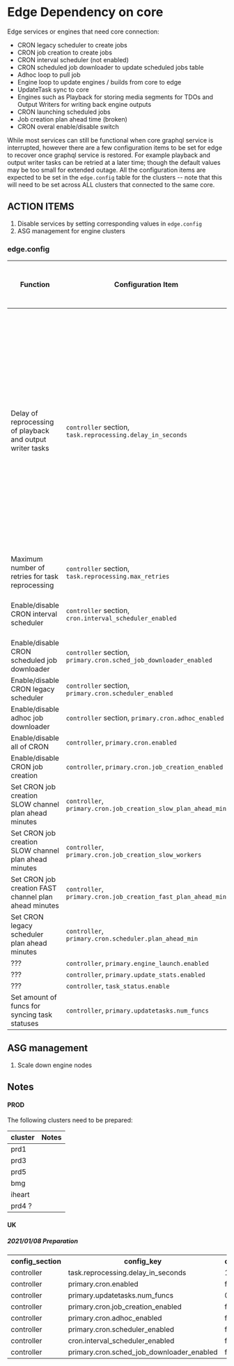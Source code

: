 
# Edge Dependency on core

Edge services or engines that need core connection:

* CRON legacy scheduler to create jobs
* CRON job creation to create jobs
* CRON interval scheduler (not enabled)
* CRON scheduled job downloader to update scheduled jobs table
* Adhoc loop to pull job
* Engine loop to update engines / builds from core to edge
* UpdateTask sync to core
* Engines such as Playback for storing media segments for TDOs and Output Writers for writing back engine outputs
* CRON launching scheduled jobs
* Job creation plan ahead time (broken)
* CRON overal enable/disable switch


While most services can still be functional when core graphql service is interrupted, however 
there are a few configuration items to be set for edge to recover once graphql service is restored.
For example playback and output writer tasks can be retried at a later time; though the default values
may be too small for extended outage.  All the configuration items are expected to be set in the `edge.config`
table for the clusters -- note that this will need to be set across ALL clusters that connected to the same core.

## ACTION ITEMS

1.  Disable services by setting corresponding values in `edge.config`
1.  ASG management for engine clusters


### edge.config 
 

| Function | Configuration Item | Note | Setting to prepare for outage | Reset after outage is finished |
|----------|--------------------|-----------------|--------|------|
| Delay of reprocessing of playback and output writer tasks | `controller` section,  `task.reprocessing.delay_in_seconds` | default is `300` (seconds).  For extended outage, this should be set to 50 to 75% of the expected outage in seconds.  Note there are the 3-day maximum age of the data for these tasks so the maximum should be < 2 days in seconds   | ||
| Maximum number of retries for task reprocessing | `controller` section, `task.reprocessing.max_retries` | default is 3.  And can be left as is |||
| Enable/disable CRON interval scheduler | `controller` section, `cron.interval_scheduler_enabled` | default is false, should be set to false |||
| Enable/disable CRON scheduled job downloader | `controller` section, `primary.cron.sched_job_downloader_enabled` | should be set to true |||
| Enable/disable CRON legacy scheduler | `controller` section, `primary.cron.scheduler_enabled` | should be set to true |||
| Enable/disable adhoc job downloader | `controller` section, `primary.cron.adhoc_enabled` | should be set to true |||
| Enable/disable all of CRON | `controller`, `primary.cron.enabled` | should be set to true |||
| Enable/disable CRON job creation | `controller`, `primary.cron.job_creation_enabled` | should be set to true |||
| Set CRON job creation SLOW channel plan ahead minutes | `controller`, `primary.cron.job_creation_slow_plan_ahead_min` | defaults to 180 (3h) |1440|180|
| Set CRON job creation SLOW channel plan ahead minutes | `controller`, `primary.cron.job_creation_slow_workers` | defaults to 20 |40|24|
| Set CRON job creation FAST channel plan ahead minutes | `controller`, `primary.cron.job_creation_fast_plan_ahead_min` | defaults to 30 (30m) |||
| Set CRON legacy scheduler plan ahead minutes | `controller`, `primary.cron.scheduler.plan_ahead_min` | defaults to 180 (3h) |
| ??? | `controller`, `primary.engine_launch.enabled` | ??? |
| ??? | `controller`, `primary.update_stats.enabled` | ??? |
| ??? | `controller`, `task_status.enable` | ??? |
| Set amount of funcs for syncing task statuses | `controller`, `primary.updatetasks.num_funcs`| defaults to 5 | | 0


## ASG management


1. Scale down engine nodes




## Notes

#### PROD

The following clusters need to be prepared:


| cluster | Notes |
|---------|-------|
| prd1 ||
| prd3 ||
| prd5 ||
| bmg || 
| iheart ||
| prd4 ? ||


#### UK 

##### 2021/01/08 Preparation

<table>
	<tr>
		<th>config_section</th>
		<th>config_key</th>
		<th>config_value</th>
		<th>kvp</th>
		<th>created_date_time</th>
		<th>modified_date_time</th>
		<th>service_id</th>
		<th>engine_id</th>
	</tr>
	<tr>
		<td>controller</td>
		<td>task.reprocessing.delay_in_seconds</td>
		<td>1800</td>
		<td>{}</td>
		<td>1610157550</td>
		<td>1610157550</td>
		<td><i>NULL</i></td>
		<td><i>NULL</i></td>
	</tr>
	<tr>
		<td>controller</td>
		<td>primary.cron.enabled</td>
		<td>false</td>
		<td>{}</td>
		<td>1610156320</td>
		<td>1610157406</td>
		<td><i>NULL</i></td>
		<td><i>NULL</i></td>
	</tr>
	<tr>
		<td>controller</td>
		<td>primary.updatetasks.num_funcs</td>
		<td>0</td>
		<td>{}</td>
		<td>1610157228</td>
		<td>1610157228</td>
		<td><i>NULL</i></td>
		<td><i>NULL</i></td>
	</tr>
	<tr>
		<td>controller</td>
		<td>primary.cron.job_creation_enabled</td>
		<td>false</td>
		<td>{}</td>
		<td>1589809858</td>
		<td>1610157031</td>
		<td><i>NULL</i></td>
		<td><i>NULL</i></td>
	</tr>
	<tr>
		<td>controller</td>
		<td>primary.cron.adhoc_enabled</td>
		<td>false</td>
		<td>{}</td>
		<td>1597727031</td>
		<td>1610156954</td>
		<td><i>NULL</i></td>
		<td><i>NULL</i></td>
	</tr>
	<tr>
		<td>controller</td>
		<td>primary.cron.scheduler_enabled</td>
		<td>false</td>
		<td>{}</td>
		<td>1610156289</td>
		<td>1610156289</td>
		<td><i>NULL</i></td>
		<td><i>NULL</i></td>
	</tr>
	<tr>
		<td>controller</td>
		<td>cron.interval_scheduler_enabled</td>
		<td>false</td>
		<td>{}</td>
		<td>1610156248</td>
		<td>1610156248</td>
		<td><i>NULL</i></td>
		<td><i>NULL</i></td>
	</tr>
	<tr>
		<td>controller</td>
		<td>primary.cron.sched_job_downloader_enabled</td>
		<td>false</td>
		<td>{}</td>
		<td>1600366373</td>
		<td>1610156188</td>
		<td><i>NULL</i></td>
		<td><i>NULL</i></td>
	</tr>
</table>



 

